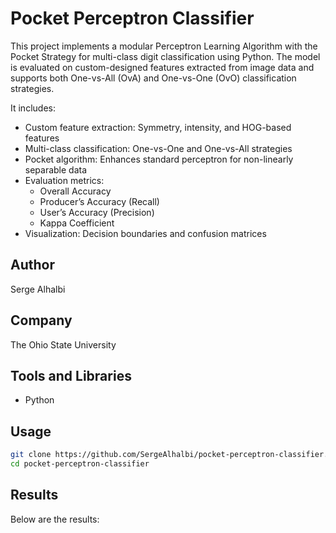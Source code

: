 # Pocket Perceptron Classifier
This project implements a modular Perceptron Learning Algorithm with the Pocket Strategy for multi-class digit classification using Python. The model is evaluated on custom-designed features extracted from image data and supports both One-vs-All (OvA) and One-vs-One (OvO) classification strategies.

It includes:

- Custom feature extraction: Symmetry, intensity, and HOG-based features
- Multi-class classification: One-vs-One and One-vs-All strategies
- Pocket algorithm: Enhances standard perceptron for non-linearly separable data
- Evaluation metrics:
  - Overall Accuracy
  - Producer’s Accuracy (Recall)
  - User’s Accuracy (Precision)
  - Kappa Coefficient
- Visualization: Decision boundaries and confusion matrices

## Author
Serge Alhalbi

## Company
The Ohio State University

## Tools and Libraries
- Python

## Usage
```bash
git clone https://github.com/SergeAlhalbi/pocket-perceptron-classifier.git
cd pocket-perceptron-classifier
```

## Results
Below are the results:
